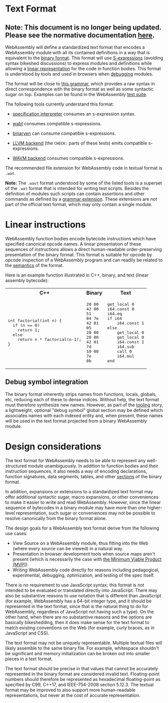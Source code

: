 # Text Format

## Note: This document is no longer being updated. Please see the normative documentation [here](http://webassembly.github.io/spec/core/text/index.html).

WebAssembly will define a standardized text format
that encodes a WebAssembly module with all its contained definitions
in a way that is equivalent to the [binary format](BinaryEncoding.md).
This format will use [S-expressions][] (avoiding syntax bikeshed discussions) to express modules and definitions while allowing a [linear representation](#linear-instructions) for the code in function bodies.
This format is understood by tools and used in browsers when [debugging](#debug-symbol-integration)
modules.

  [S-expressions]: https://en.wikipedia.org/wiki/S-expression

The format will be close to [this grammar][],
which provides a raw syntax in direct correspondence with the binary format
as well as some syntactic sugar on top.
Examples can be found in the WebAssembly [test suite][].

  [this grammar]: https://github.com/WebAssembly/spec/tree/master/interpreter/#s-expression-syntax
  [test suite]: https://github.com/WebAssembly/spec/tree/master/test/core/

The following tools currently understand this format:

* [specification interpreter][] consumes an s-expression syntax.
* [wabt][] consumes compatible s-expressions.
* [binaryen][] can consume compatible s-expressions.
* [LLVM backend][] (the `CHECK:` parts of these tests) emits compatible s-expressions.
* [WAVM backend][] consumes compatible s-expressions.

  [specification interpreter]: https://github.com/WebAssembly/spec/tree/master/interpreter/
  [wabt]: https://github.com/WebAssembly/wabt
  [binaryen]: https://github.com/WebAssembly/binaryen
  [LLVM backend]: https://github.com/llvm-mirror/llvm/tree/master/test/CodeGen/WebAssembly
  [WAVM backend]: https://github.com/AndrewScheidecker/WAVM/tree/master/Test

The recommended file extension for WebAssembly code in textual format is `.wat`.

**Note:** The `.wast` format understood by some of the listed tools is a superset of the `.wat` format that is intended for writing test scripts.
Besides the definition of modules such scripts can contain assertions and other commands as defined by a [grammar extension].
These extensions are *not* part of the official text format, which may only contain a single module.

  [grammar extension]: https://github.com/WebAssembly/spec/tree/master/interpreter/#scripts


# Linear instructions

WebAssembly function bodies encode bytecode instructions which have specified canonical opcode names. A linear presentation of these sequences of instructions allows a direct human-readable order-preserving presentation of the binary format. This format is suitable for opcode by opcode inspection of a WebAssembly program and can readily be related to the [semantics](Semantics.md) of the format. 

Here is an example function illustrated in C++, binary, and text (linear
assembly bytecode):

<table>
  <tr>
    <th>C++</th>
    <th>Binary</th>
    <th>Text</th>
  </tr>
  <tr>
    <td><pre>
int factorial(int n) {
  if (n == 0)
    return 1;
  else
    return n * factorial(n-1);
}</pre></td>
    <td><pre>
20 00
42 00
51
04 7e
42 01
05
20 00
20 00
42 01
7d
10 00
7e
0b</pre></td>
    <td><pre>
get_local 0
i64.const 0
i64.eq
if i64
    i64.const 1
else
    get_local 0
    get_local 0
    i64.const 1
    i64.sub
    call 0
    i64.mul
end</pre></td>
  </tr>
</table>

## Debug symbol integration

The binary format inherently strips names from functions, locals, globals, etc,
reducing each of these to dense indices. Without help, the text format must
therefore synthesize new names. However, as part of the [tooling](Tooling.md)
story, a lightweight, optional "debug symbol" global section may be defined
which associates names with each indexed entity and, when present, these names
will be used in the text format projected from a binary WebAssembly module.

# Design considerations

The text format for WebAssembly needs to
be able to represent any well-structured module unambiguously.
In addition to function bodies and their instruction sequences, it also needs a
way of encoding declarations, function
signatures, data segments, tables, and other
[sections](BinaryEncoding.md#high-level-structure) of the binary format.

In addition, expansions or extensions to a standardized text format may offer
additional syntactic sugar, macro expansions, or other conveniences to make it
easier to write and read WebAssembly. However, since the linear sequence of
bytecodes in a binary module may have more than one higher-level
representation, such sugar or conveniences may not be possible to resolve
canonically from the binary format alone.

The design goals for a WebAssembly text format derive from the following use
cases:

* View Source on a WebAssembly module, thus fitting into the Web (where every source can be viewed) in a natural way.
* Presentation in browser development tools when source maps aren't present (which is necessarily the case with [the Minimum Viable Product (MVP)](MVP.md)).
* Writing WebAssembly code directly for reasons including pedagogical, experimental, debugging, optimization, and testing of the spec itself.

There is no requirement to use JavaScript syntax; this format is not intended to be evaluated or translated directly into JavaScript. There may also be substantive reasons to use notation that is different than JavaScript (for example, WebAssembly has a 64-bit integer type, and it should be represented in the text format, since that is the natural thing to do for WebAssembly, regardless of JavaScript not having such a type). On the other hand, when there are no substantive reasons and the options are basically bikeshedding, then it does make sense for the text format to match existing conventions on the Web (for example, curly braces, as in JavaScript and CSS).

The text format may not be uniquely representable. Multiple textual files will likely assemble to the same binary file. For example, whitespace shouldn't be significant and memory initialization can be broken out into smaller pieces in a text format.

The text format should be precise in that values that cannot be accurately represented in the binary format are considered invalid text. Floating-point numbers should therefore be represented as hexadecimal floating-point as specified by C99, C++17, and IEEE-754-2008 section 5.12.3. The textual format may be improved to also support more human-readable representations, but never at the cost of accurate representation.
